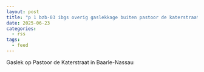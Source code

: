 ```yaml
---
layout: post
title: "p 1 bzb-03 ibgs overig gaslekkage buiten pastoor de katerstraat baarle-nassau 203092 207641"
date: 2025-06-23
categories: 
  - rss
tags: 
  - feed
---
```


Gaslek op Pastoor de Katerstraat in Baarle-Nassau
